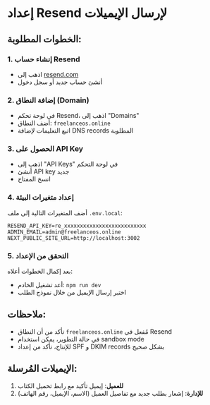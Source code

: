 # إعداد Resend لإرسال الإيميلات

## الخطوات المطلوبة:

### 1. إنشاء حساب Resend
- اذهب إلى [resend.com](https://resend.com)
- أنشئ حساب جديد أو سجل دخول

### 2. إضافة النطاق (Domain)
- في لوحة تحكم Resend، اذهب إلى "Domains"
- أضف النطاق: `freelanceos.online`
- اتبع التعليمات لإضافة DNS records المطلوبة

### 3. الحصول على API Key
- اذهب إلى "API Keys" في لوحة التحكم
- أنشئ API key جديد
- انسخ المفتاح

### 4. إعداد متغيرات البيئة
أضف المتغيرات التالية إلى ملف `.env.local`:

```
RESEND_API_KEY=re_xxxxxxxxxxxxxxxxxxxxxxxxxx
ADMIN_EMAIL=admin@freelanceos.online
NEXT_PUBLIC_SITE_URL=http://localhost:3002
```

### 5. التحقق من الإعداد
بعد إكمال الخطوات أعلاه:
- أعد تشغيل الخادم: `npm run dev`
- اختبر إرسال الإيميل من خلال نموذج الطلب

## ملاحظات:
- تأكد من أن النطاق `freelanceos.online` مُفعل في Resend
- في حالة التطوير، يمكن استخدام sandbox mode
- للإنتاج، تأكد من إعداد SPF و DKIM records بشكل صحيح

## الإيميلات المُرسلة:
1. **للعميل**: إيميل تأكيد مع رابط تحميل الكتاب
2. **للإدارة**: إشعار بطلب جديد مع تفاصيل العميل (الاسم، الإيميل، رقم الهاتف)
